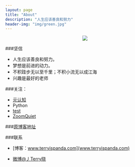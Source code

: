 ```yaml
---
layout: page
title: "About"
description: "人生应该善良和努力"
header-img: "img/green.jpg"
---
```



<center>
    <p><img src="http://7xlfkx.com1.z0.glb.clouddn.com/white2.jpg" align="center"></p>
</center>


###坚信


- 人生应该善良和努力。
- 梦想是前进的动力。
- 不积跬步无以至千里；不积小流无以成江海
- 兴趣是最好的老师


###关注：

- [元认知](http://www.mesule.com/)
- Python
- [test](http://www.yangzhiping.com/)
- [ZoomQuiet](http://blog.zoomquiet.io/)

###[原博客地址](http://blog.csdn.net/see_you_in_the_past)




<!--###代表作：-->

<!--- [《24款最值得推荐的中文字体》](http://cnfeat.com/blog/2015/05/22/a-24-chinese-fonts/)

- [《世界并非如你所见——用可供性来发现更大的世界》](http://cnfeat.com/blog/2015/05/01/affordance/)

- [《如何正确地练习写作》](http://cnfeat.com/blog/2015/03/02/how-to-write/)-->


<!--###我的朋友们

- [YiLee](http://yilee.me)
- [Caos](http://caos.me)
- [BuzhiNote](http://BuzhiNote.com)
- [Azeril](http://azeril.me)-->

###联系

- [博客：www.terryispanda.com](www.terryispanda.com)

- [微博@丿Terry晓](http://weibo.com/u/1952629110?is_all=1)

<!--- [知乎@陈素封](http://www.zhihu.com/people/Feat)
-->
<!--- [知乎专栏](http://zhuanlan.zhihu.com/cnfeat)
-->
<!--- 公众号：cnfeat
-->

<!--<center>
    <p><img src="http://i173.photobucket.com/albums/w63/cnfeat/2015-08-29-2_zpsqj7po8eo.png" align="center"></p>
</center>-->






